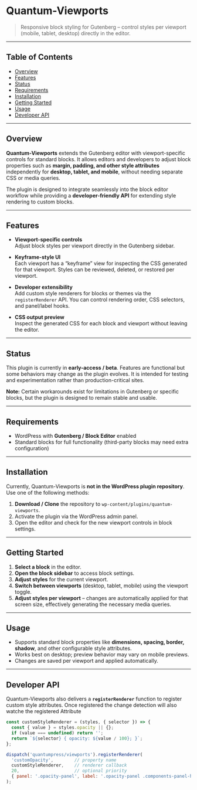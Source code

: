# Quantum-Viewports

> Responsive block styling for Gutenberg – control styles per viewport (mobile, tablet, desktop) directly in the editor.

---

## Table of Contents

- [Overview](#overview)  
- [Features](#features)  
- [Status](#status)  
- [Requirements](#requirements)  
- [Installation](#installation)  
- [Getting Started](#getting-started)  
- [Usage](#usage)  
- [Developer API](#developer-api)  

---

## Overview

**Quantum-Viewports** extends the Gutenberg editor with viewport-specific controls for standard blocks. It allows editors and developers to adjust block properties such as **margin, padding, and other style attributes** independently for **desktop, tablet, and mobile**, without needing separate CSS or media queries.  

The plugin is designed to integrate seamlessly into the block editor workflow while providing a **developer-friendly API** for extending style rendering to custom blocks.

---

## Features

- **Viewport-specific controls**  
  Adjust block styles per viewport directly in the Gutenberg sidebar.  

- **Keyframe-style UI**  
  Each viewport has a “keyframe” view for inspecting the CSS generated for that viewport. Styles can be reviewed, deleted, or restored per viewport.  

- **Developer extensibility**  
  Add custom style renderers for blocks or themes via the `registerRenderer` API. You can control rendering order, CSS selectors, and panel/label hooks.  

- **CSS output preview**  
  Inspect the generated CSS for each block and viewport without leaving the editor.  

---

## Status

This plugin is currently in **early-access / beta**. Features are functional but some behaviors may change as the plugin evolves. It is intended for testing and experimentation rather than production-critical sites.  

**Note:** Certain workarounds exist for limitations in Gutenberg or specific blocks, but the plugin is designed to remain stable and usable.

---

## Requirements

- WordPress with **Gutenberg / Block Editor** enabled  
- Standard blocks for full functionality (third-party blocks may need extra configuration)  

---

## Installation

Currently, Quantum-Viewports is **not in the WordPress plugin repository**. Use one of the following methods:  

1. **Download / Clone** the repository to `wp-content/plugins/quantum-viewports`.  
2. Activate the plugin via the WordPress admin panel.  
3. Open the editor and check for the new viewport controls in block settings.  

---

## Getting Started

1. **Select a block** in the editor.  
2. **Open the block sidebar** to access block settings.  
3. **Adjust styles** for the current viewport.  
4. **Switch between viewports** (desktop, tablet, mobile) using the viewport toggle.  
5. **Adjust styles per viewport** – changes are automatically applied for that screen size, effectively generating the necessary media queries.


---

## Usage

- Supports standard block properties like **dimensions, spacing, border, shadow**, and other configurable style attributes.
- Works best on desktop; preview behavior may vary on mobile previews.
- Changes are saved per viewport and applied automatically. 

---

## Developer API

Quantum-Viewports also delivers a **`registerRenderer`** function to register custom style attributes. 
Once registered the change detection will also watche the registered Attribute

```js
const customStyleRenderer = (styles, { selector }) => {
  const { value } = styles.opacity || {};
  if (value === undefined) return '';
  return `${selector} { opacity: ${value / 100}; }`;
};

dispatch('quantumpress/viewports').registerRenderer(
  'customOpacity',        // property name
  customStyleRenderer,    // renderer callback
  20,                     // optional priority
  { panel: '.opacity-panel', label: '.opacity-panel .components-panel-header' }
);

